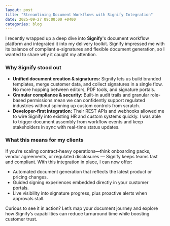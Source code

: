 ```yaml
---
layout: post
title: "Streamlining Document Workflows with Signify Integration"
date: 2025-09-27 09:00:00 +0400
categories: blog
---
```


I recently wrapped up a deep dive into **Signify**'s document workflow platform and integrated it into my delivery toolkit. Signify impressed me with its balance of compliant e-signatures and flexible document generation, so I wanted to share why it caught my attention.

### Why Signify stood out
- **Unified document creation & signatures:** Signify lets us build branded templates, merge customer data, and collect signatures in a single flow. No more hopping between editors, PDF tools, and signature portals.
- **Granular compliance & security:** Built-in audit trails and granular role-based permissions mean we can confidently support regulated industries without spinning up custom controls from scratch.
- **Developer-first integration:** Their REST APIs and webhooks allowed me to wire Signify into existing HR and custom systems quickly. I was able to trigger document assembly from workflow events and keep stakeholders in sync with real-time status updates.

### What this means for my clients
If you’re scaling contract-heavy operations—think onboarding packs, vendor agreements, or regulated disclosures — Signify keeps teams fast and compliant. With this integration in place, I can now offer:
- Automated document generation that reflects the latest product or pricing changes.
- Guided signing experiences embedded directly in your customer portals.
- Live visibility into signature progress, plus proactive alerts when approvals stall.

Curious to see it in action? Let’s map your document journey and explore how Signify’s capabilities can reduce turnaround time while boosting customer trust.
